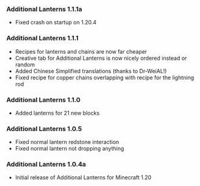### Additional Lanterns 1.1.1a
- Fixed crash on startup on 1.20.4

### Additional Lanterns 1.1.1
- Recipes for lanterns and chains are now far cheaper
- Creative tab for Additional Lanterns is now nicely ordered instead or random
- Added Chinese Simplified translations (thanks to Dr-WeiAL!)
- Fixed recipe for copper chains overlapping with recipe for the lightning rod

### Additional Lanterns 1.1.0
- Added lanterns for 21 new blocks

### Additional Lanterns 1.0.5
- Fixed normal lantern redstone interaction
- Fixed normal lantern not dropping anything

### Additional Lanterns 1.0.4a
- Initial release of Additional Lanterns for Minecraft 1.20
